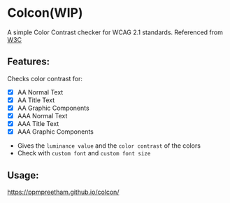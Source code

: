 # Colcon(WIP)
A simple Color Contrast checker for WCAG 2.1 standards.
Referenced from [W3C](https://www.w3.org/TR/WCAG21/)

## Features:
Checks color contrast for:

- [x] AA Normal Text
- [x] AA Title Text
- [x] AA Graphic Components
- [x] AAA Normal Text
- [x] AAA Title Text
- [x] AAA Graphic Components

- Gives the ```luminance value``` and the ```color contrast``` of the colors
- Check with ```custom font``` and ```custom font size```

## Usage:
https://ppmpreetham.github.io/colcon/
